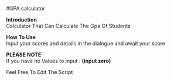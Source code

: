 #GPA calculator

<b>Introduction</b> 
 <br>Calculator That Can Calculate The Gpa Of Students  
 
<b> How To Use </b>
    <br>Input your scores and details in the dialogue and await your score 
    
<b>PLEASE NOTE </b>
   <br>If you have no Values to input : <b>(input zero)</b>
   
   Feel Free To Edit The Script 


  
